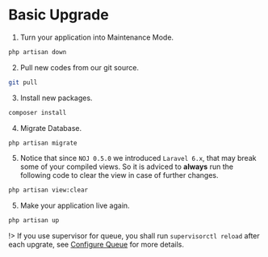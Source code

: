# Basic Upgrade

1. Turn your application into Maintenance Mode.

```bash
php artisan down
```

2. Pull new codes from our git source.

```bash
git pull
```

3. Install new packages.

```bash
composer install
```

4. Migrate Database.

```bash
php artisan migrate
```

5. Notice that since `NOJ 0.5.0` we introduced `Laravel 6.x`, that may break some of your compiled views. So it is adviced to **always** run the following code to clear the view in case of further changes.

```bash
php artisan view:clear
```

5. Make your application live again.

```bash
php artisan up
```

!> If you use supervisor for queue, you shall run `supervisorctl reload` after each upgrate, see [Configure Queue](noj/guide/queue.md) for more details.